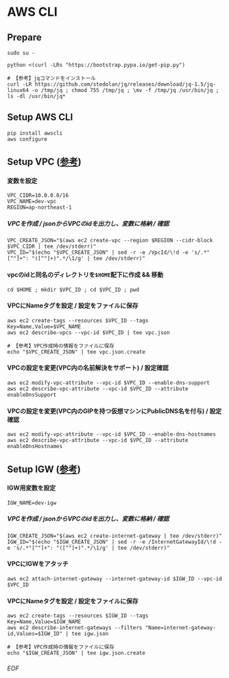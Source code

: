 # AWS CLI

## Prepare
    sudo su -
    
    python <(curl -LRs "https://bootstrap.pypa.io/get-pip.py")
    
    # 【参考】jqコマンドをインストール
    curl -LR https://github.com/stedolan/jq/releases/download/jq-1.5/jq-linux64 -o /tmp/jq ; chmod 755 /tmp/jq ; \mv -f /tmp/jq /usr/bin/jq ; ls -dl /usr/bin/jq*


## Setup AWS CLI
    pip install awscli
    aws configure


## Setup VPC ([参考](http://www.simpline.co.jp/tech/?p=267))

#### 変数を設定

    VPC_CIDR=10.0.0.0/16
    VPC_NAME=dev-vpc
    REGION=ap-northeast-1


##### VPCを作成 / jsonからVPCのidを出力し、変数に格納 / 確認

    VPC_CREATE_JSON="$(aws ec2 create-vpc --region $REGION --cidr-block $VPC_CIDR | tee /dev/stderr)"
    VPC_ID="$(echo "$VPC_CREATE_JSON" | sed -r -e /VpcId/\!d -e 's/.*"[^"]+": "([^"]+)".*/\1/g' | tee /dev/stderr)"


#### vpcのidと同名のディレクトリを`$HOME`配下に作成 && 移動

    cd $HOME ; mkdir $VPC_ID ; cd $VPC_ID ; pwd


#### VPCにNameタグを設定 / 設定をファイルに保存

    aws ec2 create-tags --resources $VPC_ID --tags Key=Name,Value=$VPC_NAME
    aws ec2 describe-vpcs --vpc-id $VPC_ID | tee vpc.json
    
    # 【参考】VPC作成時の情報をファイルに保存
    echo "$VPC_CREATE_JSON" | tee vpc.json.create
    

#### VPCの設定を変更(VPC内の名前解決をサポート) / 設定確認

    aws ec2 modify-vpc-attribute --vpc-id $VPC_ID --enable-dns-support
    aws ec2 describe-vpc-attribute --vpc-id $VPC_ID --attribute enableDnsSupport


#### VPCの設定を変更(VPC内のGIPを持つ仮想マシンにPublicDNS名を付与) / 設定確認

    aws ec2 modify-vpc-attribute --vpc-id $VPC_ID --enable-dns-hostnames
    aws ec2 describe-vpc-attribute --vpc-id $VPC_ID --attribute enableDnsHostnames


## Setup IGW ([参考](http://www.simpline.co.jp/tech/?p=267))

#### IGW用変数を設定

    IGW_NAME=dev-igw


##### VPCを作成 / jsonからVPCのidを出力し、変数に格納 / 確認

    IGW_CREATE_JSON="$(aws ec2 create-internet-gateway | tee /dev/stderr)"
    IGW_ID="$(echo "$IGW_CREATE_JSON" | sed -r -e /InternetGatewayId/\!d -e 's/.*"[^"]+": "([^"]+)".*/\1/g' | tee /dev/stderr)"


#### VPCにIGWをアタッチ
    aws ec2 attach-internet-gateway --internet-gateway-id $IGW_ID --vpc-id $VPC_ID


#### VPCにNameタグを設定 / 設定をファイルに保存

    aws ec2 create-tags --resources $IGW_ID --tags Key=Name,Value=$IGW_NAME
    aws ec2 describe-internet-gateways --filters "Name=internet-gateway-id,Values=$IGW_ID" | tee igw.json
    
    # 【参考】VPC作成時の情報をファイルに保存
    echo "$IGW_CREATE_JSON" | tee igw.json.create









###### EOF
